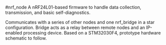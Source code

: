 #nrf_node
A nRF24L01-based firmware to handle data collection, transmission, and basic self-diagnostics. 

Communicates with a series of other nodes and one nrf_bridge in a star configuration. Bridge acts as a relay between remote nodes and an IP-enabled processing device. Based on a STM32030F4, prototype hardware schematic to follow.
